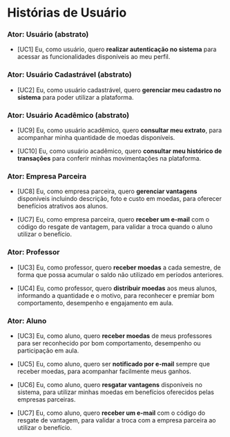# Histórias de Usuário

### Ator: Usuário (abstrato)  
- [UC1] Eu, como usuário, quero **realizar autenticação no sistema** para acessar as funcionalidades disponíveis ao meu perfil.

### Ator: Usuário Cadastrável (abstrato)  
- [UC2] Eu, como usuário cadastrável, quero **gerenciar meu cadastro no sistema** para poder utilizar a plataforma.

### Ator: Usuário Acadêmico (abstrato)
- [UC9] Eu, como usuário acadêmico, quero **consultar meu extrato**, para acompanhar minha quantidade de moedas disponíveis. 

- [UC10] Eu, como usuário acadêmico, quero **consultar meu histórico de transações** para conferir minhas movimentações na plataforma.

### Ator: Empresa Parceira
- [UC8] Eu, como empresa parceira, quero **gerenciar vantagens** disponíveis incluindo descrição, foto e custo em moedas, para oferecer benefícios atrativos aos alunos.

- [UC7] Eu, como empresa parceira, quero **receber um e-mail** com o código do resgate de vantagem, para validar a troca quando o aluno utilizar o benefício.

### Ator: Professor
- [UC3] Eu, como professor, quero **receber moedas** a cada semestre, de forma que possa acumular o saldo não utilizado em períodos anteriores.

- [UC4] Eu, como professor, quero **distribuir moedas** aos meus alunos, informando a quantidade e o motivo, para reconhecer e premiar bom comportamento, desempenho e engajamento em aula.

### Ator: Aluno
- [UC3] Eu, como aluno, quero **receber moedas** de meus professores para ser reconhecido por bom comportamento, desempenho ou participação em aula.

- [UC5] Eu, como aluno, quero ser **notificado por e-mail** sempre que receber moedas, para acompanhar facilmente meus ganhos.

- [UC6] Eu, como aluno, quero **resgatar vantagens** disponíveis no sistema, para utilizar minhas moedas em benefícios oferecidos pelas empresas parceiras.

- [UC7] Eu, como aluno, quero **receber um e-mail** com o código do resgate de vantagem, para validar a troca com a empresa parceira ao utilizar o benefício.
